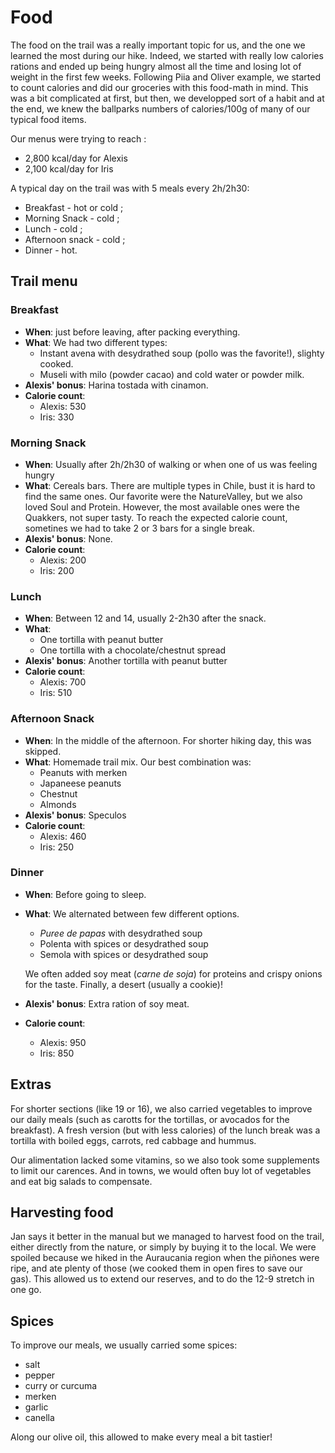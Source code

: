 # Food

The food on the trail was a really important topic for us, and the one we learned the most during our hike. Indeed, we started with really low calories rations and ended up being hungry almost all the time and losing lot of weight in the first few weeks. Following Piia and Oliver example, we started to count calories and did our groceries with this food-math in mind. This was a bit complicated at first, but then, we developped sort of a habit and at the end, we knew the ballparks numbers of calories/100g of many of our typical food items.

Our menus were trying to reach :
* 2,800 kcal/day for Alexis
* 2,100 kcal/day for Iris

A typical day on the trail was with 5 meals every 2h/2h30:

* Breakfast - hot or cold ;
* Morning Snack - cold ;
* Lunch - cold ;
* Afternoon snack - cold ;
* Dinner - hot.

## Trail menu

### Breakfast

* **When**: just before leaving, after packing everything.
* **What**: We had two different types:
    * Instant avena with desydrathed soup (pollo was the favorite!), slighty cooked.
    * Museli with milo (powder cacao) and cold water or powder milk.
* **Alexis' bonus**: Harina tostada with cinamon.
* **Calorie count**:
    * Alexis: 530
    * Iris: 330

### Morning Snack

* **When**: Usually after 2h/2h30 of walking or when one of us was feeling hungry
* **What**: Cereals bars. There are multiple types in Chile, bust it is hard to find the same ones. Our favorite were the NatureValley, but we also loved Soul and Protein. However, the most available ones were the Quakkers, not super tasty. To reach the expected calorie count, sometines we had to take 2 or 3 bars for a single break.
* **Alexis' bonus**: None.
* **Calorie count**: 
    * Alexis: 200
    * Iris: 200

### Lunch

* **When**: Between 12 and 14, usually 2-2h30 after the snack.
* **What**: 
    * One tortilla with peanut butter
    * One tortilla with a chocolate/chestnut spread
* **Alexis' bonus**: Another tortilla with peanut butter
* **Calorie count**: 
    * Alexis: 700
    * Iris: 510

### Afternoon Snack

* **When**: In the middle of the afternoon. For shorter hiking day, this was skipped.
* **What**: Homemade trail mix. Our best combination was:
    - Peanuts with merken
    - Japaneese peanuts
    - Chestnut
    - Almonds
* **Alexis' bonus**: Speculos
* **Calorie count**: 
    * Alexis: 460
    * Iris: 250

### Dinner

* **When**: Before going to sleep.
* **What**: We alternated between few different options.  
    * *Puree de papas* with desydrathed soup
    * Polenta with spices or desydrathed soup
    * Semola with spices or desydrathed soup
    
    We often added soy meat (_carne de soja_) for proteins and crispy onions for the taste.
    Finally, a desert (usually a cookie)!

* **Alexis' bonus**: Extra ration of soy meat.
* **Calorie count**: 
    * Alexis: 950
    * Iris: 850

## Extras

For shorter sections (like 19 or 16), we also carried vegetables to improve our daily meals (such as carotts for the tortillas, or avocados for the breakfast). A fresh version (but with less calories) of the lunch break was a tortilla with boiled eggs, carrots, red cabbage and hummus.

Our alimentation lacked some vitamins, so we also took some supplements to limit our carences. And in towns, we would often buy lot of vegetables and eat big salads to compensate.

## Harvesting food

Jan says it better in the manual but we managed to harvest food on the trail, either directly from the nature, or simply by buying it to the local. We were spoiled because we hiked in the Auraucania region when the piñones were ripe, and ate plenty of those (we cooked them in open fires to save our gas). This allowed us to extend our reserves, and to do the 12-9 stretch in one go.

## Spices

To improve our meals, we usually carried some spices:

* salt
* pepper
* curry or curcuma
* merken
* garlic
* canella

Along our olive oil, this allowed to make every meal a bit tastier!